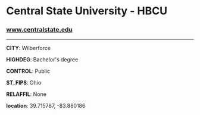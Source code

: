 # Central State University - HBCU
### www.centralstate.edu
---
**CITY**: Wilberforce

**HIGHDEG**: Bachelor's degree

**CONTROL**: Public

**ST_FIPS**: Ohio

**RELAFFIL**: None

**location**: 39.715787, -83.880186